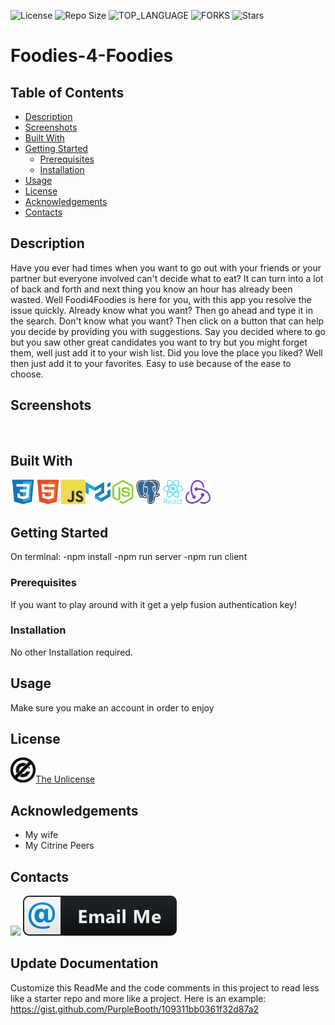 ![License](https://img.shields.io/github/license/MrOrtiz1988/Foodi4Foodies.svg?style=for-the-badge) ![Repo Size](https://img.shields.io/github/languages/code-size/MrOrtiz1988/Foodi4Foodies.svg?style=for-the-badge) ![TOP_LANGUAGE](https://img.shields.io/github/languages/top/MrOrtiz1988/Foodi4Foodies.svg?style=for-the-badge) ![FORKS](https://img.shields.io/github/forks/MrOrtiz1988/Foodi4Foodies.svg?style=for-the-badge&social) ![Stars](https://img.shields.io/github/stars/MrOrtiz1988/Foodi4Foodies.svg?style=for-the-badge)
    
# Foodies-4-Foodies

## Table of Contents

- [Description](#description)
- [Screenshots](#screenshots)
- [Built With](#built-with)
- [Getting Started](#getting-started)
  - [Prerequisites](#prerequisites)
  - [Installation](#installation)
- [Usage](#usage)
- [License](#license)
- [Acknowledgements](#acknowledgements)
- [Contacts](#contacts)

## Description

Have you ever had times when you want to go out with your friends or your partner but everyone involved can't decide what to eat? It can turn into a lot of back and forth and next thing you know an hour has already been wasted. Well Foodi4Foodies is here for you, with this app you resolve the issue quickly. Already know what you want? Then go ahead and type it in the search. Don't know what you want? Then click on a button that can help you decide by providing you with suggestions. Say you decided where to go but you saw other great candidates you want to try but you might forget them, well just add it to your wish list. Did you love the place you liked? Well then just add it to your favorites. Easy to use because of the ease to choose.


## Screenshots

<img src="" />

## Built With

<a href="https://developer.mozilla.org/en-US/docs/Web/CSS"><img src="https://raw.githubusercontent.com/devicons/devicon/master/icons/css3/css3-original.svg" height="40px" width="40px" /></a><a href="https://developer.mozilla.org/en-US/docs/Web/HTML"><img src="https://raw.githubusercontent.com/devicons/devicon/master/icons/html5/html5-original.svg" height="40px" width="40px" /></a><a href="https://developer.mozilla.org/en-US/docs/Web/JavaScript"><img src="https://raw.githubusercontent.com/devicons/devicon/master/icons/javascript/javascript-original.svg" height="40px" width="40px" /></a><a href="https://material-ui.com/"><img src="https://raw.githubusercontent.com/devicons/devicon/master/icons/materialui/materialui-original.svg" height="40px" width="40px" /></a><a href="https://nodejs.org/en/"><img src="https://raw.githubusercontent.com/devicons/devicon/master/icons/nodejs/nodejs-original.svg" height="40px" width="40px" /></a><a href="https://www.postgresql.org/"><img src="https://raw.githubusercontent.com/devicons/devicon/master/icons/postgresql/postgresql-original.svg" height="40px" width="40px" /></a><a href="https://reactjs.org/"><img src="https://raw.githubusercontent.com/devicons/devicon/master/icons/react/react-original-wordmark.svg" height="40px" width="40px" /></a><a href="https://redux.js.org/"><img src="https://raw.githubusercontent.com/devicons/devicon/master/icons/redux/redux-original.svg" height="40px" width="40px" /></a>

## Getting Started

On terminal:
-npm install
-npm run server
-npm run client

### Prerequisites

If you want to play around with it get a yelp fusion authentication key!

### Installation

No other Installation required.

## Usage

Make sure you make an account in order to enjoy


## License

<a href="https://choosealicense.com/licenses/unlicense/"><img src="https://raw.githubusercontent.com/johnturner4004/readme-generator/master/src/components/assets/images/unlicense.svg" height=40 />The Unlicense</a>

## Acknowledgements

- My wife
- My Citrine Peers


## Contacts

<a href="https://www.linkedin.com/in/https://www.linkedin.com/in/luis-ortiz-swe/"><img src="https://img.shields.io/badge/LinkedIn-0077B5?style=for-the-badge&logo=linkedin&logoColor=white" /></a>  <a href="mailto:l.ortizintec@gmail.com"><img src=https://raw.githubusercontent.com/johnturner4004/readme-generator/master/src/components/assets/images/email_me_button_icon_151852.svg /></a>

## Update Documentation

Customize this ReadMe and the code comments in this project to read less like a starter repo and more like a project. Here is an example: https://gist.github.com/PurpleBooth/109311bb0361f32d87a2
